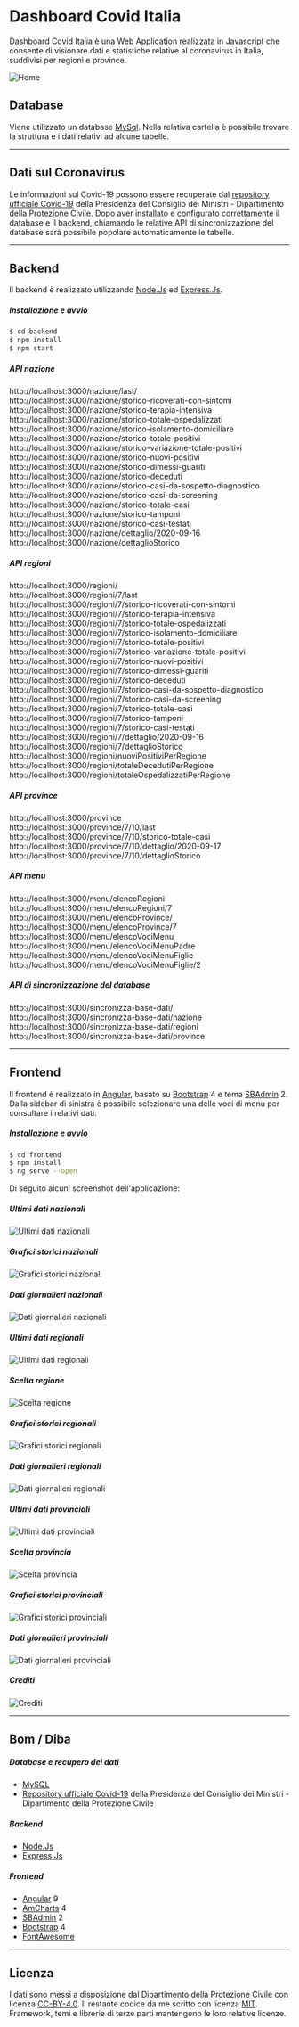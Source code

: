 # Dashboard Covid Italia

Dashboard Covid Italia è una Web Application realizzata in Javascript che consente di visionare dati e statistiche relative al coronavirus in Italia, suddivisi per regioni e province.

![Home](https://raw.githubusercontent.com/RiccardoRiggi/dashboard-covid-italia/master/screenshots/home.png)

## Database
Viene utilizzato un database [MySql]. Nella relativa cartella è possibile trovare la struttura e i dati relativi ad alcune tabelle.

---

## Dati sul Coronavirus
Le informazioni sul Covid-19 possono essere recuperate dal [repository ufficiale Covid-19] della Presidenza del Consiglio dei Ministri - Dipartimento della Protezione Civile.
Dopo aver installato e configurato correttamente il database e il backend, chiamando le relative API di sincronizzazione del database sarà possibile popolare automaticamente le tabelle. 

---

## Backend
Il backend è realizzato utilizzando [Node.Js] ed [Express.Js].

##### Installazione e avvio
```sh
$ cd backend
$ npm install
$ npm start
```

##### API nazione
http://localhost:3000/nazione/last/ <br>
http://localhost:3000/nazione/storico-ricoverati-con-sintomi <br>
http://localhost:3000/nazione/storico-terapia-intensiva <br>
http://localhost:3000/nazione/storico-totale-ospedalizzati <br>
http://localhost:3000/nazione/storico-isolamento-domiciliare <br>
http://localhost:3000/nazione/storico-totale-positivi <br>
http://localhost:3000/nazione/storico-variazione-totale-positivi <br>
http://localhost:3000/nazione/storico-nuovi-positivi <br>
http://localhost:3000/nazione/storico-dimessi-guariti <br>
http://localhost:3000/nazione/storico-deceduti <br>
http://localhost:3000/nazione/storico-casi-da-sospetto-diagnostico <br>
http://localhost:3000/nazione/storico-casi-da-screening <br>
http://localhost:3000/nazione/storico-totale-casi <br>
http://localhost:3000/nazione/storico-tamponi <br>
http://localhost:3000/nazione/storico-casi-testati <br>
http://localhost:3000/nazione/dettaglio/2020-09-16 <br>
http://localhost:3000/nazione/dettaglioStorico <br>

##### API regioni
http://localhost:3000/regioni/ <br>
http://localhost:3000/regioni/7/last <br>
http://localhost:3000/regioni/7/storico-ricoverati-con-sintomi <br>
http://localhost:3000/regioni/7/storico-terapia-intensiva <br>
http://localhost:3000/regioni/7/storico-totale-ospedalizzati <br>
http://localhost:3000/regioni/7/storico-isolamento-domiciliare <br>
http://localhost:3000/regioni/7/storico-totale-positivi <br>
http://localhost:3000/regioni/7/storico-variazione-totale-positivi <br>
http://localhost:3000/regioni/7/storico-nuovi-positivi <br>
http://localhost:3000/regioni/7/storico-dimessi-guariti <br>
http://localhost:3000/regioni/7/storico-deceduti <br>
http://localhost:3000/regioni/7/storico-casi-da-sospetto-diagnostico <br>
http://localhost:3000/regioni/7/storico-casi-da-screening <br>
http://localhost:3000/regioni/7/storico-totale-casi <br>
http://localhost:3000/regioni/7/storico-tamponi <br>
http://localhost:3000/regioni/7/storico-casi-testati <br>
http://localhost:3000/regioni/7/dettaglio/2020-09-16 <br>
http://localhost:3000/regioni/7/dettaglioStorico <br>
http://localhost:3000/regioni/nuoviPositiviPerRegione <br>
http://localhost:3000/regioni/totaleDecedutiPerRegione <br>
http://localhost:3000/regioni/totaleOspedalizzatiPerRegione <br>

##### API province
http://localhost:3000/province <br>
http://localhost:3000/province/7/10/last <br>
http://localhost:3000/province/7/10/storico-totale-casi <br>
http://localhost:3000/province/7/10/dettaglio/2020-09-17 <br>
http://localhost:3000/province/7/10/dettaglioStorico <br>

##### API menu
http://localhost:3000/menu/elencoRegioni <br>
http://localhost:3000/menu/elencoRegioni/7 <br>
http://localhost:3000/menu/elencoProvince/ <br>
http://localhost:3000/menu/elencoProvince/7 <br>
http://localhost:3000/menu/elencoVociMenu <br>
http://localhost:3000/menu/elencoVociMenuPadre <br>
http://localhost:3000/menu/elencoVociMenuFiglie <br>
http://localhost:3000/menu/elencoVociMenuFiglie/2 <br>

##### API di sincronizzazione del database
http://localhost:3000/sincronizza-base-dati/ <br>
http://localhost:3000/sincronizza-base-dati/nazione <br>
http://localhost:3000/sincronizza-base-dati/regioni <br>
http://localhost:3000/sincronizza-base-dati/province <br>

---

## Frontend 

Il frontend è realizzato in [Angular], basato su [Bootstrap] 4 e tema [SBAdmin] 2. Dalla sidebar di sinistra è possibile selezionare una delle voci di menu per consultare i relativi dati. 

##### Installazione e avvio
```sh
$ cd frontend
$ npm install
$ ng serve --open
```
Di seguito alcuni screenshot dell'applicazione:

##### Ultimi dati nazionali
![Ultimi dati nazionali](https://raw.githubusercontent.com/RiccardoRiggi/dashboard-covid-italia/master/screenshots/ultimi-dati-nazionali.png)

##### Grafici storici nazionali
![Grafici storici nazionali](https://raw.githubusercontent.com/RiccardoRiggi/dashboard-covid-italia/master/screenshots/grafici-storici-nazionali.png)

##### Dati giornalieri nazionali
![Dati giornalieri nazionali](https://raw.githubusercontent.com/RiccardoRiggi/dashboard-covid-italia/master/screenshots/dati-giornalieri-nazionali.png)

##### Ultimi dati regionali
![Ultimi dati regionali](https://raw.githubusercontent.com/RiccardoRiggi/dashboard-covid-italia/master/screenshots/ultimi-dati-regionali.png)

##### Scelta regione
![Scelta regione](https://raw.githubusercontent.com/RiccardoRiggi/dashboard-covid-italia/master/screenshots/scelta-regione.png)

##### Grafici storici regionali
![Grafici storici regionali](https://raw.githubusercontent.com/RiccardoRiggi/dashboard-covid-italia/master/screenshots/grafici-storici-regionali.png)

##### Dati giornalieri regionali
![Dati giornalieri regionali](https://raw.githubusercontent.com/RiccardoRiggi/dashboard-covid-italia/master/screenshots/dati-giornalieri-regionali.png)

##### Ultimi dati provinciali
![Ultimi dati provinciali](https://raw.githubusercontent.com/RiccardoRiggi/dashboard-covid-italia/master/screenshots/ultimi-dati-provinciali.png)

##### Scelta provincia
![Scelta provincia](https://raw.githubusercontent.com/RiccardoRiggi/dashboard-covid-italia/master/screenshots/scelta-provincia.png)

##### Grafici storici provinciali
![Grafici storici provinciali](https://raw.githubusercontent.com/RiccardoRiggi/dashboard-covid-italia/master/screenshots/grafici-storici-provinciali.png)

##### Dati giornalieri provinciali
![Dati giornalieri provinciali](https://raw.githubusercontent.com/RiccardoRiggi/dashboard-covid-italia/master/screenshots/dati-giornalieri-provinciali.png)

##### Crediti
![Crediti](https://raw.githubusercontent.com/RiccardoRiggi/dashboard-covid-italia/master/screenshots/grafici-storici-nazionali.png)

---

## Bom / Diba

##### Database e recupero dei dati
* [MySQL]
* [Repository ufficiale Covid-19] della Presidenza del Consiglio dei Ministri - Dipartimento della Protezione Civile

##### Backend
* [Node.Js]
* [Express.Js]

##### Frontend
* [Angular] 9
* [AmCharts] 4
* [SBAdmin] 2
* [Bootstrap] 4
* [FontAwesome]

---

## Licenza

I dati sono messi a disposizione dal Dipartimento della Protezione Civile con licenza [CC-BY-4.0]. Il restante codice da me scritto con licenza [MIT]. Framework, temi e librerie di terze parti mantengono le loro relative licenze. 

[MySQL]: <https://www.mysql.com/it/>
[repository ufficiale Covid-19]: <https://github.com/pcm-dpc/COVID-19>
[Node.Js]: <https://nodejs.org/it/>
[Express.Js]: <https://expressjs.com/it/>
[Angular]: <https://angular.io/>
[AmCharts]: <https://www.amcharts.com/>
[SBAdmin]: <https://startbootstrap.com/themes/sb-admin-2/>
[Bootstrap]: <https://getbootstrap.com/>
[FontAwesome]: <https://fontawesome.com/>
[CC-BY-4.0]: <https://github.com/pcm-dpc/COVID-19/blob/master/LICENSE>
[MIT]: <https://github.com/RiccardoRiggi/dashboard-covid-italia/blob/master/LICENSE>